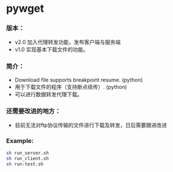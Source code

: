 # pywget

### 版本：

* v2.0 加入代理转发功能，发布客户端与服务端
* v1.0 实现基本下载文件的功能。

### 简介：

* Download file supports breakpoint resume. (python)
* 用于下载文件的程序（支持断点续传）. (python)
* 可以进行数据转发代理下载。

### 还需要改进的地方：

* 目前无法对ftp协议传输的文件进行下载及转发，日后需要跟进改进

### Example:

```bash
sh run_server.sh
sh run_client.sh
sh run-test.sh
```
